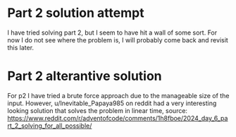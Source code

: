 # Part 2 solution attempt
I have tried solving part 2, but I seem to have hit a wall of some sort. For now I do not see where the problem is, I will probably come back and revisit this later.

# Part 2 alterantive solution
For p2 I have tried a brute force approach due to the manageable size of the input. However, u/Inevitable_Papaya985 on reddit had a very interesting looking solution that solves the problem in linear time, source: https://www.reddit.com/r/adventofcode/comments/1h8fboe/2024_day_6_part_2_solving_for_all_possible/